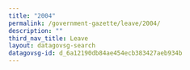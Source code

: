 ```yaml
---
title: "2004"
permalink: /government-gazette/leave/2004/
description: ""
third_nav_title: Leave
layout: datagovsg-search
datagovsg-id: d_6a12190db84ae454ecb383427aeb934b
---
```

